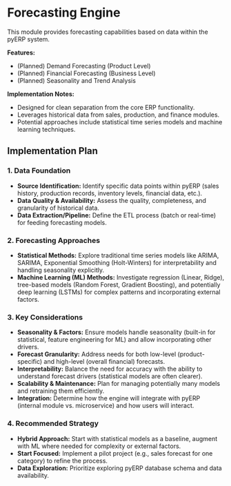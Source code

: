 # Forecasting Engine

This module provides forecasting capabilities based on data within the pyERP system.

**Features:**

*   (Planned) Demand Forecasting (Product Level)
*   (Planned) Financial Forecasting (Business Level)
*   (Planned) Seasonality and Trend Analysis

**Implementation Notes:**

*   Designed for clean separation from the core ERP functionality.
*   Leverages historical data from sales, production, and finance modules.
*   Potential approaches include statistical time series models and machine learning techniques.

## Implementation Plan

### 1. Data Foundation

*   **Source Identification:** Identify specific data points within pyERP (sales history, production records, inventory levels, financial data, etc.).
*   **Data Quality & Availability:** Assess the quality, completeness, and granularity of historical data.
*   **Data Extraction/Pipeline:** Define the ETL process (batch or real-time) for feeding forecasting models.

### 2. Forecasting Approaches

*   **Statistical Methods:** Explore traditional time series models like ARIMA, SARIMA, Exponential Smoothing (Holt-Winters) for interpretability and handling seasonality explicitly.
*   **Machine Learning (ML) Methods:** Investigate regression (Linear, Ridge), tree-based models (Random Forest, Gradient Boosting), and potentially deep learning (LSTMs) for complex patterns and incorporating external factors.

### 3. Key Considerations

*   **Seasonality & Factors:** Ensure models handle seasonality (built-in for statistical, feature engineering for ML) and allow incorporating other drivers.
*   **Forecast Granularity:** Address needs for both low-level (product-specific) and high-level (overall financial) forecasts.
*   **Interpretability:** Balance the need for accuracy with the ability to understand forecast drivers (statistical models are often clearer).
*   **Scalability & Maintenance:** Plan for managing potentially many models and retraining them efficiently.
*   **Integration:** Determine how the engine will integrate with pyERP (internal module vs. microservice) and how users will interact.

### 4. Recommended Strategy

*   **Hybrid Approach:** Start with statistical models as a baseline, augment with ML where needed for complexity or external factors.
*   **Start Focused:** Implement a pilot project (e.g., sales forecast for one category) to refine the process.
*   **Data Exploration:** Prioritize exploring pyERP database schema and data availability. 